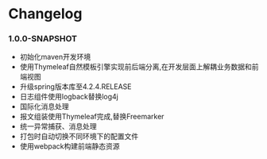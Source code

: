 Changelog
=========

### 1.0.0-SNAPSHOT
- 初始化maven开发环境
- 使用Thymeleaf自然模板引擎实现前后端分离,在开发层面上解耦业务数据和前端视图
- 升级spring版本库至4.2.4.RELEASE
- 日志组件使用logback替换log4j
- 国际化消息处理
- 报文组装使用Thymeleaf完成,替换Freemarker
- 统一异常捕获、消息处理
- 打包时自动切换不同环境下的配置文件
- 使用webpack构建前端静态资源
